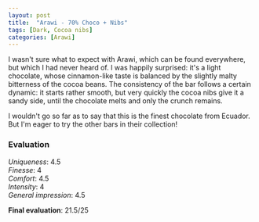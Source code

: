 ```yaml
---
layout: post
title:  "Arawi - 70% Choco + Nibs"
tags: [Dark, Cocoa nibs] 
categories: [Arawi]
---
```


I wasn't sure what to expect with Arawi, which can be found everywhere, but which I had never heard of. I was happily surprised: it's a light chocolate, whose cinnamon-like taste is balanced by the slightly malty bitterness of the cocoa beans. The consistency of the bar follows a certain dynamic: it starts rather smooth, but very quickly the cocoa nibs give it a sandy side, until the chocolate melts and only the crunch remains.

I wouldn't go so far as to say that this is the finest chocolate from Ecuador. But I'm eager to try the other bars in their collection!



### Evaluation

_Uniqueness_: 4.5  
_Finesse_: 4  
_Comfort_: 4.5  
_Intensity_: 4  
_General impression_: 4.5

**Final evaluation**: 21.5/25